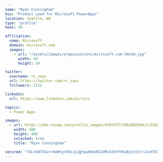 ```yaml
---
name: "Ryan Cunningham"
bio: "Product Lead for Microsoft PowerApps"
location: Seattle, WA
type: "profile"
heat: 50

affiliation:
  name: Microsoft
  domain: microsoft.com
  images:
    - url: "/assets/images/organizations/microsoft.com-50x50.jpg"
      width: 50
      height: 50

twitter:
  username: rc_says
  url: https://twitter.com/rc_says
  followers: 2112

linkedin:
  url: https://www.linkedin.com/in/rycu

topics:
  - Power Apps

images:
  - url: https://pbs.twimg.com/profile_images/459747717862805504/CJIGZejd_400x400.png
    width: 400
    height: 400
    isCached: true
    title: "Ryan Cunningham"

secured: "7ALnSNTIGvc+8eWtynVDz/pJgFpwXHUxNI2UMz32hVfHSoBje1t2rrJzoXTUIGOnsJdgNzbp7ydQtw6sz57F8KZuZSAPMpDpK0RuamgCncyYjVZWvTwIY79H5K/GmPBw9vyH63r+UNZ7uoyMi6VmMwWXM0tjWWqubkj1xlV+3rvz27IwrVzsBLH1UH7GuK2ppxZQbpbJztjLrvL8TeFWm6es8iPJoYC26Vak0KT1ezXgodK7bqAzCL9IVwqTfF8JdKfyOARXQFBNKiAO8fuKfPZyI/2LEnnsqzNgQXwSOoO1tXopnTHTjQrgAvqIQo+cypvXkS0t1koe614/gCtYqWFNX7xhodONatyZdZsVAc/w2wNYLJ+Hj15gX/KK6htG0zw7iM3kLnTJ3FAl3F96Gglspo25Vow9tW0MTsygNGw=;zK9DZwURqsyZtsF4iuTixw=="
---
```


